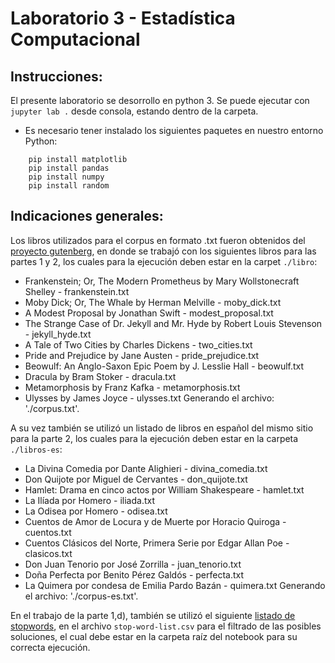 # Laboratorio 3 - Estadística Computacional

## Instrucciones:
El presente laboratorio se desorrollo en python 3.
Se puede ejecutar con `jupyter lab .` desde consola, estando dentro de la carpeta.
* Es necesario tener instalado los siguientes paquetes en nuestro entorno Python:
```
    pip install matplotlib
    pip install pandas
    pip install numpy
    pip install random
```

## Indicaciones generales:
Los libros utilizados para el corpus en formato .txt fueron obtenidos del [proyecto gutenberg](https://www.gutenberg.org/browse/scores/top), en donde se trabajó con los siguientes libros para las partes 1 y 2, los cuales para la ejecución deben estar en la carpet `./libro`:
- Frankenstein; Or, The Modern Prometheus by Mary Wollstonecraft Shelley - frankenstein.txt
- Moby Dick; Or, The Whale by Herman Melville - moby_dick.txt
- A Modest Proposal by Jonathan Swift - modest_proposal.txt
- The Strange Case of Dr. Jekyll and Mr. Hyde by Robert Louis Stevenson - jekyll_hyde.txt
- A Tale of Two Cities by Charles Dickens - two_cities.txt
- Pride and Prejudice by Jane Austen - pride_prejudice.txt
- Beowulf: An Anglo-Saxon Epic Poem by J. Lesslie Hall - beowulf.txt
- Dracula by Bram Stoker - dracula.txt
- Metamorphosis by Franz Kafka - metamorphosis.txt
- Ulysses by James Joyce - ulysses.txt
Generando el archivo: './corpus.txt'.

A su vez también se utilizó un listado de libros en español del mismo sitio para la parte 2, los cuales para la ejecución deben estar en la carpeta `./libros-es`:
- La Divina Comedia por Dante Alighieri - divina_comedia.txt
- Don Quijote por Miguel de Cervantes - don_quijote.txt
- Hamlet: Drama en cinco actos por William Shakespeare - hamlet.txt
- La Ilíada por Homero - iliada.txt
- La Odisea por Homero - odisea.txt
- Cuentos de Amor de Locura y de Muerte por Horacio Quiroga - cuentos.txt
- Cuentos Clásicos del Norte, Primera Serie por Edgar Allan Poe - clasicos.txt
- Don Juan Tenorio por José Zorrilla - juan_tenorio.txt
- Doña Perfecta por Benito Pérez Galdós - perfecta.txt
- La Quimera por condesa de Emilia Pardo Bazán - quimera.txt
Generando el archivo: './corpus-es.txt'.

En el trabajo de la parte 1,d), también se utilizó el siguiente [listado de stopwords](http://xpo6.com/list-of-english-stop-words/), en el archivo `stop-word-list.csv` para el filtrado de las posibles soluciones, el cual debe estar en la carpeta raíz del notebook para su correcta ejecución.